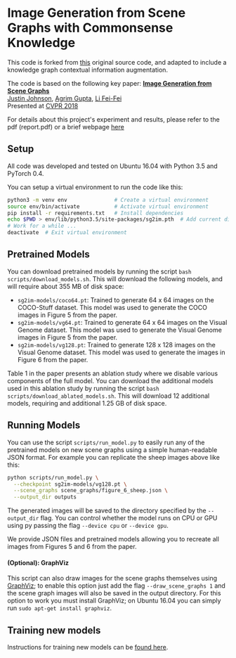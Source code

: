# Image Generation from Scene Graphs with Commonsense Knowledge

This code is forked from [this](https://github.com/google/sg2im) original source code, and adapted to include a knowledge graph contextual information augmentation.

The code is based on the following key paper:
**<a href="https://arxiv.org/abs/1804.01622">Image Generation from Scene Graphs</a>**
<br>
<a href="http://cs.stanford.edu/people/jcjohns/">Justin Johnson</a>,
<a href="http://web.stanford.edu/~agrim/">Agrim Gupta</a>,
<a href="http://vision.stanford.edu/feifeili/">Li Fei-Fei</a>
<br>
Presented at [CVPR 2018](http://cvpr2018.thecvf.com/)

For details about this project's experiment and results, please refer to the pdf (report.pdf) or a brief webpage [here](https://alexfoodw.github.io/)

## Setup
All code was developed and tested on Ubuntu 16.04 with Python 3.5 and PyTorch 0.4.

You can setup a virtual environment to run the code like this:

```bash
python3 -m venv env               # Create a virtual environment
source env/bin/activate           # Activate virtual environment
pip install -r requirements.txt   # Install dependencies
echo $PWD > env/lib/python3.5/site-packages/sg2im.pth  # Add current directory to python path
# Work for a while ...
deactivate  # Exit virtual environment
```

## Pretrained Models
You can download pretrained models by running the script `bash scripts/download_models.sh`. This will download the following models, and will require about 355 MB of disk space:

- `sg2im-models/coco64.pt`: Trained to generate 64 x 64 images on the COCO-Stuff dataset. This model was used to generate the COCO images in Figure 5 from the paper.
- `sg2im-models/vg64.pt`: Trained to generate 64 x 64 images on the Visual Genome dataset. This model was used to generate the Visual Genome images in Figure 5 from the paper.
- `sg2im-models/vg128.pt`: Trained to generate 128 x 128 images on the Visual Genome dataset. This model was used to generate the images in Figure 6 from the paper.

Table 1 in the paper presents an ablation study where we disable various components of the full model. You can download the additional models used in this ablation study by running the script `bash scripts/download_ablated_models.sh`. This will download 12 additional models, requiring and additional 1.25 GB of disk space.

## Running Models
You can use the script `scripts/run_model.py` to easily run any of the pretrained models on new scene graphs using a simple human-readable JSON format. For example you can replicate the sheep images above like this:

```bash
python scripts/run_model.py \
  --checkpoint sg2im-models/vg128.pt \
  --scene_graphs scene_graphs/figure_6_sheep.json \
  --output_dir outputs
```

The generated images will be saved to the directory specified by the `--output_dir` flag. You can control whether the model runs on CPU or GPU using py passing the flag `--device cpu` or `--device gpu`.

We provide JSON files and pretrained models allowing you to recreate all images from Figures 5 and 6 from the paper.

#### (Optional): GraphViz
This script can also draw images for the scene graphs themselves using [GraphViz](http://www.graphviz.org/); to enable this option just add the flag `--draw_scene_graphs 1` and the scene graph images will also be saved in the output directory. For this option to work you must install GraphViz; on Ubuntu 16.04 you can simply run `sudo apt-get install graphviz`.

## Training new models
Instructions for training new models can be [found here](TRAINING.md).
